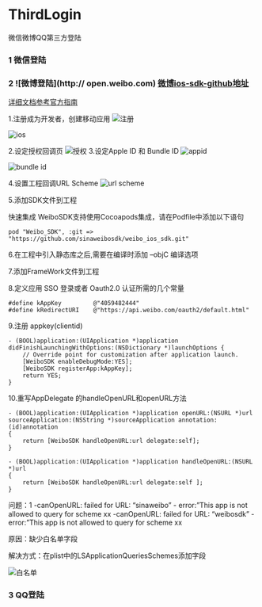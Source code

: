 # ThirdLogin
微信微博QQ第三方登陆

### 1 微信登陆


### 2 ![微博登陆](http:// open.weibo.com) [微博ios-sdk-github地址](https://github.com/sinaweibosdk/weibo_ios_sdk)

[详细文档参考官方指南]()

1.注册成为开发者，创建移动应用
  ![注册](https://ws1.sinaimg.cn/large/006tNbRwly1fuwhj3n0jyj31580e8ave.jpg)
  
  ![ios](https://ws4.sinaimg.cn/large/006tNbRwly1fuwhldqtnzj30rg05utcm.jpg)
  
2.设定授权回调页
  ![授权](https://ws4.sinaimg.cn/large/006tNbRwly1fuwhlq29t2j31540nwk1k.jpg)
3.设定Apple ID 和 Bundle ID
  ![appid](https://ws4.sinaimg.cn/large/006tNbRwly1fuwhmhc2jcj315g0lyqaq.jpg)
  
  ![bundle id](https://ws4.sinaimg.cn/large/006tNbRwly1fuwhn09bdhj315m0aun1z.jpg)
  
  
4.设置工程回调URL Scheme
  ![url scheme](https://ws1.sinaimg.cn/large/006tNbRwly1fuwhngwdk8j313u0boae0.jpg)
  
5.添加SDK文件到工程

快速集成 WeiboSDK支持使用Cocoapods集成，请在Podfile中添加以下语句
```
pod "Weibo_SDK", :git => "https://github.com/sinaweibosdk/weibo_ios_sdk.git" 
```
6.在工程中引入静态库之后,需要在编译时添加 –objC 编译选项
  
7.添加FrameWork文件到工程

8.定义应用 SSO 登录或者 Oauth2.0 认证所需的几个常量

```
#define kAppKey         @"4059482444"
#define kRedirectURI    @"https://api.weibo.com/oauth2/default.html"
```
9.注册 appkey(clientid) 

```
- (BOOL)application:(UIApplication *)application didFinishLaunchingWithOptions:(NSDictionary *)launchOptions {
    // Override point for customization after application launch.
    [WeiboSDK enableDebugMode:YES];
    [WeiboSDK registerApp:kAppKey];
    return YES;
}
```
10.重写AppDelegate 的handleOpenURL和openURL方法
```
- (BOOL)application:(UIApplication *)application openURL:(NSURL *)url sourceApplication:(NSString *)sourceApplication annotation:(id)annotation
{
    return [WeiboSDK handleOpenURL:url delegate:self];
}

- (BOOL)application:(UIApplication *)application handleOpenURL:(NSURL *)url
{
    return [WeiboSDK handleOpenURL:url delegate:self ];
}
```

问题：1
-canOpenURL: failed for URL: “sinaweibo” - error:”This app is not allowed to query for scheme xx 
-canOpenURL: failed for URL: “weibosdk” - error:”This app is not allowed to query for scheme xx

原因：缺少白名单字段

解决方式：在plist中的LSApplicationQueriesSchemes添加字段 

![白名单](https://ws2.sinaimg.cn/large/006tNbRwly1fux94mjsmwj30h30aq75r.jpg)

### 3 QQ登陆


